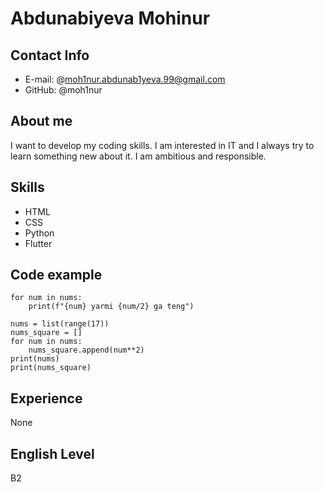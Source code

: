 # Abdunabiyeva Mohinur
## Contact Info
  * E-mail: @moh1nur.abdunab1yeva.99@gmail.com
  * GitHub: @moh1nur
## About me
 I want to develop my coding skills. I am interested in IT and I always try to learn something new about it. I am ambitious and responsible.
## Skills
  * HTML
  * CSS
  * Python
  * Flutter
## Code example
```nums = list(range(0,16,2))
for num in nums:
    print(f"{num} yarmi {num/2} ga teng")
    
nums = list(range(17))
nums_square = []
for num in nums:
    nums_square.append(num**2)
print(nums)
print(nums_square)
```
## Experience
 None
## English Level
 B2
